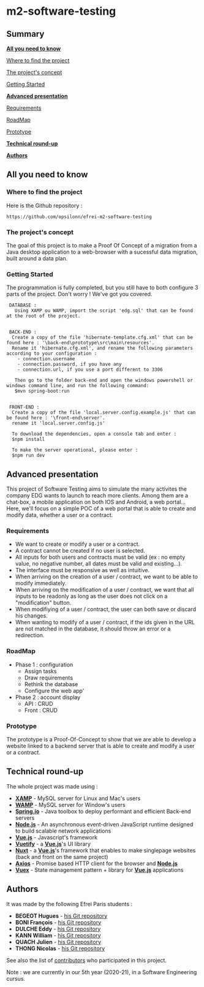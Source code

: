 # m2-software-testing

## Summary
**[All you need to know](https://github.com/opsilonn/m2-software-testing#all-you-need-to-know)**

[Where to find the project](https://github.com/opsilonn/m2-software-testing#where-to-find-the-project)

[The project's concept](https://github.com/opsilonn/m2-software-testing#the-projects-concept)

[Getting Started](https://github.com/opsilonn/m2-software-testing#getting-started)


**[Advanced presentation](https://github.com/opsilonn/m2-software-testing#advanced-presentation)**

[Requirements](https://github.com/opsilonn/m2-software-testing#requirements)

[RoadMap](https://github.com/opsilonn/m2-software-testing#roadMap)

[Prototype](https://github.com/opsilonn/m2-software-testing#prototype)


**[Technical round-up](https://github.com/opsilonn/m2-software-testing#technical-round-up)**


**[Authors](https://github.com/opsilonn/m2-software-testing#authors)**




## All you need to know

### Where to find the project
Here is the Github repository :
 ```
https://github.com/opsilonn/efrei-m2-software-testing
 ```


### The project's concept
The goal of this project is to make a Proof Of Concept of a migration from a Java desktop application to a web-browser with a sucessful data migration, built around a data plan.


### Getting Started
The programmation is fully completed, but you still have to both configure 3 parts of the project.
Don't worry ! We've got you covered.

```
 DATABASE :
   Using XAMP ou WAMP, import the script 'edg.sql' that can be found at the root of the project.
   
 
 BACK-END :
  Create a copy of the file 'hibernate-template.cfg.xml' that can be found here : '\back-end\prototype\src\main\resources'.
  Rename it 'hibernate.cfg.xml', and rename the following parameters according to your configuration :
    - connection.username
    - connection.password, if you have any
    - connection.url, if you use a port different to 3306
   
   Then go to the folder back-end and open the windows powershell or windows command line, and run the following command:
   $mvn spring-boot:run

 
 FRONT-END :
  Create a copy of the file 'local.server.config.example.js' that can be found here : '\front-end\server'.
  rename it 'local.server.config.js'

  To download the dependencies, open a console tab and enter :
  $npm install
  
  To make the server operational, please enter :
  $npm run dev
```


## Advanced presentation
This project of Software Testing aims to simulate the many activites the company EDG wants to launch to reach more clients. Among them are a chat-box, a mobile application on both IOS and Android, a web portal... 
Here, we'll focus on a simple POC of a web portal that is able to create and modify data, whether a user or a contract.

### Requirements
* We want to create or modify a user or a contract.
* A contract cannot be created if no user is selected.
* All inputs for both users and contracts must be valid (ex : no empty value, no negative number, all dates must be valid and existing...).
* The interface must be responsive as well as intuitive.
* When arriving on the creation of a user / contract, we want to be able to modify immediately.
* When arriving on the modification of a user / contract, we want that all inputs to be readonly as long as the user does not click on a "modification" button.
* When modifiying of a user / contract, the user can both save or discard his changes.
* When wanting to modify of a user / contract, if the ids given in the URL are not matched in the database, it should throw an error or a redirection.




### RoadMap
* Phase 1 : configuration
  * Assign tasks
  * Draw requirements
  * Rethink the database
  * Configure the web app'
* Phase 2 : account display
  * API : CRUD
  * Front : CRUD


### Prototype
The prototype is a Proof-Of-Concept to show that we are able to develop a website linked to a backend server that is able to create and modify a user or a contract.




## Technical round-up
The whole project was made using :
* **[XAMP](https://mariadb.org)** - MySQL server for Linux and Mac's users
* **[WAMP](https://mariadb.org)** - MySQL server for Window's users
* **[Spring.io](https://spring.io)** - Java toolbox to deploy performant and efficient Back-end servers
* **[Node.js](https://nodejs.org)** - An asynchronous event-driven JavaScript runtime designed to build scalable network applications
* **[Vue.js](https://fr.vuejs.org)** - Javascript's framework
* **[Vuetify](https://vuetifyjs.com)** - a **[Vue.js](https://fr.vuejs.org)**'s UI library
* **[Nuxt](https://nuxtjs.org)** - a **[Vue.js](https://fr.vuejs.org)**'s framework that enables to make singlepage websites (back and front on the same project)
* **[Axios](https://github.com/axios)** - Promise based HTTP client for the browser and **[Node.js](https://nodejs.org)**
* **[Vuex](https://vuex.vuejs.org)** -  State management pattern + library for **[Vue.js](https://fr.vuejs.org)** applications


## Authors
It was made by the following Efrei Paris students :
* **BEGEOT Hugues** - [his Git repository](https://github.com/opsilonn)
* **BONI François** - [his Git repository](https://github.com/scorpionsdu78)
* **DULCHE Eddy** - [his Git repository](https://github.com/DulcheE)
* **KANN William** - [his Git repository](https://github.com/williamkann)
* **QUACH Julien** - [his Git repository](https://github.com/jinkieu)
* **THONG Nicolas** - [his Git repository](https://github.com/nazuko)

See also the list of [contributors](https://github.com/opsilonn/m2-software-testing/graphs/contributors) who participated in this project.

Note : we are currently in our 5th year (2020-21), in a Software Engineering cursus.
